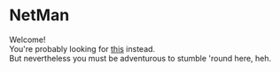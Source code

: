 # NetMan
Welcome!<br>
You're probably looking for [this](https://netman.gq/) instead.<br>
But nevertheless you must be adventurous to stumble 'round here, heh.
